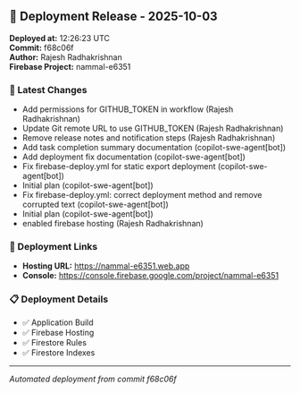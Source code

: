 ## 🚀 Deployment Release - 2025-10-03

**Deployed at:** 12:26:23 UTC  
**Commit:** f68c06f  
**Author:** Rajesh Radhakrishnan  
**Firebase Project:** nammal-e6351

### 📝 Latest Changes
- Add permissions for GITHUB_TOKEN in workflow (Rajesh Radhakrishnan)
- Update Git remote URL to use GITHUB_TOKEN (Rajesh Radhakrishnan)
- Remove release notes and notification steps (Rajesh Radhakrishnan)
- Add task completion summary documentation (copilot-swe-agent[bot])
- Add deployment fix documentation (copilot-swe-agent[bot])
- Fix firebase-deploy.yml for static export deployment (copilot-swe-agent[bot])
- Initial plan (copilot-swe-agent[bot])
- Fix firebase-deploy.yml: correct deployment method and remove corrupted text (copilot-swe-agent[bot])
- Initial plan (copilot-swe-agent[bot])
- enabled firebase hosting (Rajesh Radhakrishnan)

### 🔗 Deployment Links
- **Hosting URL:** https://nammal-e6351.web.app
- **Console:** https://console.firebase.google.com/project/nammal-e6351

### 📋 Deployment Details
- ✅ Application Build
- ✅ Firebase Hosting
- ✅ Firestore Rules
- ✅ Firestore Indexes

---
*Automated deployment from commit f68c06f*
